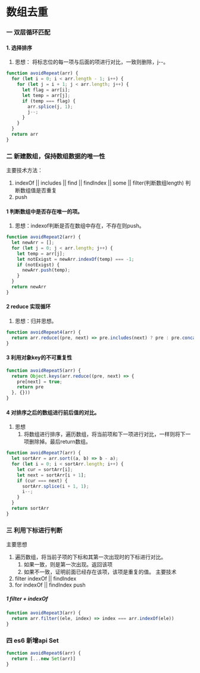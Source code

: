 # 数组去重

### 一 双层循环匹配

#### 1. 选择排序

   1. 思想： 将标志位的每一项与后面的项进行对比，一致则删除，j--。

```js
function avoidRepeat(arr) {
  for (let i = 0; i < arr.length - 1; i++) {
    for (let j = i + 1; j < arr.length; j++) {
      let flag = arr[i];
      let temp = arr[j];
      if (temp === flag) {
        arr.splice(j, 1);
        j--;
      }
    }
  }
  return arr
}
```

### 二 新建数组，保持数组数据的唯一性

主要技术方法：
   1. indexOf || includes || find || findIndex || some || filter(判断数组length) 判断数组值是否重复
   2. push

#### 1 判断数组中是否存在唯一的项。
  1. 思想：indexof判断是否在数组中存在，不存在则push。 

```js
function avoidRepeat2(arr) {
  let newArr = [];
  for (let j = 0; j < arr.length; j++) {
    let temp = arr[j];
    let notExigst = newArr.indexOf(temp) === -1;
    if (notExigst) {
      newArr.push(temp);
    }
  }
  return newArr
}
```

#### 2 reduce 实现循环
1. 思想：归并思想。

```js
function avoidRepeat4(arr) {
  return arr.reduce((pre, next) => pre.includes(next) ? pre : pre.concat(next), [])
}
```

#### 3 利用对象key的不可重复性
```js
function avoidRepeat5(arr) {
  return Object.keys(arr.reduce((pre, next) => {
    pre[next] = true;
    return pre
  }, {}))
}
```

#### 4 对排序之后的数组进行前后值的对比。
1. 思想
   1. 将数组进行排序，遍历数组，将当前项和下一项进行对比，一样则将下一项删除掉。最后return数组。

```js
function avoidRepeat7(arr) {
  let sortArr = arr.sort((a, b) => b - a);
  for (let i = 0; i < sortArr.length; i++) {
    let cur = sortArr[i];
    let next = sortArr[i + 1];
    if (cur === next) {
      sortArr.splice(i + 1, 1);
      i--;
    }
  }
  return sortArr
}
```
### 三 利用下标进行判断
主要思想
   1. 遍历数组，将当前子项的下标和其第一次出现时的下标进行对比。
      1. 如果一致，则是第一次出现。返回该项
      2. 如果不一致，证明前面已经存在该项，该项是重复的值。
主要技术
   1.  filter indexOf || findIndex 
   2.  for indexOf || findIndex  push
##### 1 filter + indexOf
```js
function avoidRepeat3(arr) {
  return arr.filter((ele, index) => index === arr.indexOf(ele))
}
```

### 四 es6 新增api Set
```js
function avoidRepeat6(arr) {
  return [...new Set(arr)]
}
```

